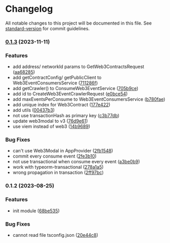 # Changelog

All notable changes to this project will be documented in this file. See [standard-version](https://github.com/conventional-changelog/standard-version) for commit guidelines.

### [0.1.3](https://github.com/RoxaVN/roxavn/compare/v0.1.2...v0.1.3) (2023-11-11)

### Features

- add address/ networkId params to GetWeb3ContractsRequest ([aa68285](https://github.com/RoxaVN/roxavn/commit/aa68285f248c8c70b2b47c9b67799af1aa04cd9d))
- add getContractConfig/ getPublicClient to Web3EventConsumersService ([711286f](https://github.com/RoxaVN/roxavn/commit/711286f4606f2cd402fd224f86ecd4e25376f7c6))
- add getCrawler() to ConsumeWeb3EventService ([705b9ce](https://github.com/RoxaVN/roxavn/commit/705b9ced79c94096a635f3ed5032b7e48e80339e))
- add id to CreateWeb3EventCrawlerRequest ([e0bce54](https://github.com/RoxaVN/roxavn/commit/e0bce546fce656f21a240b88da2b03011dc4a2c3))
- add maxEventsPerConsume to Web3EventConsumersService ([b780fae](https://github.com/RoxaVN/roxavn/commit/b780fae23585732e739ca80aade8115cc6ae9423))
- add unique index for Web3Contract ([177e422](https://github.com/RoxaVN/roxavn/commit/177e422f3a3d91a8e92e733d77ebbb7e2cbf64a1))
- add utils ([00437b3](https://github.com/RoxaVN/roxavn/commit/00437b39d4b59096217f51f25dd192608ce0f381))
- not use transactionHash as primary key ([c3b77db](https://github.com/RoxaVN/roxavn/commit/c3b77db5ff984d588f509a356f349fa7a07f0810))
- update web3modal to v3 ([76d9e61](https://github.com/RoxaVN/roxavn/commit/76d9e614062c0fa1cba7c6b8871e81248875152a))
- use viem instead of web3 ([14b9689](https://github.com/RoxaVN/roxavn/commit/14b96899e86e062e6c69bfb4eb99489f90e8224c))

### Bug Fixes

- can't use Web3Modal in AppProvider ([2fb1548](https://github.com/RoxaVN/roxavn/commit/2fb154819e80278c22e076c6be06fdcdd9457ffb))
- commit every consume event ([2fe3b10](https://github.com/RoxaVN/roxavn/commit/2fe3b1077bfa06754f363e3d0cf7f3bee84afc80))
- not use transactional when consume every event ([a3be0b9](https://github.com/RoxaVN/roxavn/commit/a3be0b9ad86966abd761d355047d4e33c197ae8e))
- work with typeorm-transactional ([278a1a5](https://github.com/RoxaVN/roxavn/commit/278a1a530bacf894664048f36fa1f87e60b79466))
- wrong propagation in transaction ([2ff97bc](https://github.com/RoxaVN/roxavn/commit/2ff97bc4282cada9a44fc6c2cddd0f2ebf8ba9cd))

### 0.1.2 (2023-08-25)

### Features

- init module ([68be535](https://github.com/RoxaVN/roxavn/commit/68be5359eab16328a8c50ffe4bc6a06ede6b3eeb))

### Bug Fixes

- cannot read file tsconfig.json ([20e44c8](https://github.com/RoxaVN/roxavn/commit/20e44c8e9f1c843291fbabc20209053e1c9b8d80))
